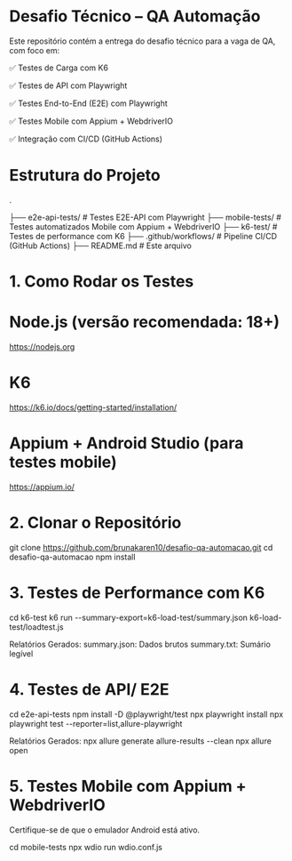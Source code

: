 # Desafio Técnico – QA Automação
Este repositório contém a entrega do desafio técnico para a vaga de QA, com foco em:

✅ Testes de Carga com K6

✅ Testes de API com Playwright

✅ Testes End-to-End (E2E) com Playwright

✅ Testes Mobile com Appium + WebdriverIO

✅ Integração com CI/CD (GitHub Actions)

# Estrutura do Projeto
.

├── e2e-api-tests/             # Testes E2E-API com Playwright 
├── mobile-tests/          # Testes automatizados Mobile com Appium + WebdriverIO
├── k6-test/               # Testes de performance com K6
├── .github/workflows/     # Pipeline CI/CD (GitHub Actions)
├── README.md              # Este arquivo

# 1. Como Rodar os Testes
# Node.js (versão recomendada: 18+)
https://nodejs.org

# K6
https://k6.io/docs/getting-started/installation/

# Appium + Android Studio (para testes mobile)
https://appium.io/

# 2. Clonar o Repositório
git clone https://github.com/brunakaren10/desafio-qa-automacao.git
cd desafio-qa-automacao
npm install

# 3. Testes de Performance com K6
cd k6-test
k6 run --summary-export=k6-load-test/summary.json k6-load-test/loadtest.js

Relatórios Gerados:
summary.json: Dados brutos
summary.txt: Sumário legível

# 4. Testes de API/ E2E
cd e2e-api-tests
npm install -D @playwright/test
npx playwright install
npx playwright test --reporter=list,allure-playwright

Relatórios Gerados:
npx allure generate allure-results --clean
npx allure open  

# 5. Testes Mobile com Appium + WebdriverIO
Certifique-se de que o emulador Android está ativo.

cd mobile-tests
npx wdio run wdio.conf.js
